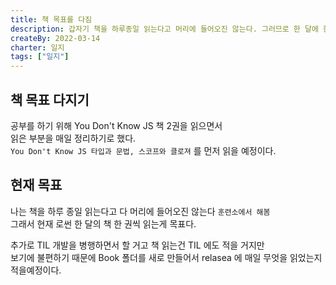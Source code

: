 ```yaml
---
title: 책 목표를 다짐
description: 갑자기 책을 하루종일 읽는다고 머리에 들어오진 않는다. 그러므로 한 달에 한 권을 목표로 하고 있다.
createBy: 2022-03-14
charter: 일지
tags: ["일지"]
---
```


## 책 목표 다지기

공부를 하기 위해 You Don't Know JS 책 2권을 읽으면서  
읽은 부분을 매일 정리하기로 했다.  
`You Don't Know JS 타입과 문법, 스코프와 클로져` 를 먼저 읽을 예정이다.

## 현재 목표

나는 책을 하루 종일 읽는다고 다 머리에 들어오진 않는다 `훈련소에서 해봄`  
그래서 현재 로썬 한 달의 책 한 권씩 읽는게 목표다.

추가로 TIL 개발을 병행하면서 할 거고 책 읽는건 TIL 에도 적을 거지만  
보기에 불편하기 때문에 Book 폴더를 새로 만들어서 relasea 에 매일 무엇을 읽었는지 적을예정이다.
